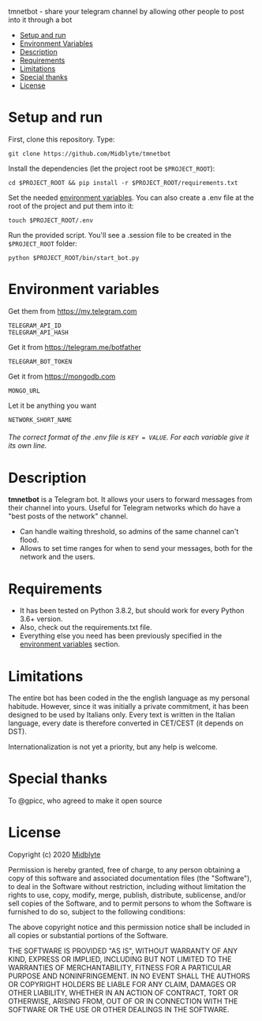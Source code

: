 tmnetbot - share your telegram channel by allowing other people to post into it through a bot

- [Setup and run](#setup-and-run)
- [Environment Variables](#environment-variables)
- [Description](#description)
- [Requirements](#requirements)
- [Limitations](#limitations)
- [Special thanks](#special-thanks)
- [License](#license)


# Setup and run

First, clone this repository. Type:

    git clone https://github.com/Midblyte/tmnetbot

Install the dependencies (let the project root be `$PROJECT_ROOT`):

    cd $PROJECT_ROOT && pip install -r $PROJECT_ROOT/requirements.txt 

Set the needed [environment variables](#environment-variables).
You can also create a .env file at the root of the project and put them into it:

    touch $PROJECT_ROOT/.env

Run the provided script. You'll see a .session file to be created in the `$PROJECT_ROOT` folder:

    python $PROJECT_ROOT/bin/start_bot.py


# Environment variables

Get them from https://my.telegram.com

    TELEGRAM_API_ID
    TELEGRAM_API_HASH

Get it from https://telegram.me/botfather

    TELEGRAM_BOT_TOKEN  

Get it from https://mongodb.com

    MONGO_URL
    
Let it be anything you want

    NETWORK_SHORT_NAME

###### The correct format of the .env file is `KEY = VALUE`. For each variable give it its own line.


# Description

**tmnetbot** is a Telegram bot.
It allows your users to forward messages from their channel into yours.
Useful for Telegram networks which do have a "best posts of the network" channel.
- Can handle waiting threshold, so admins of the same channel can't flood.
- Allows to set time ranges for when to send your messages, both for the network and the users. 


# Requirements

- It has been tested on Python 3.8.2, but should work for every Python 3.6+ version.
- Also, check out the requirements.txt file.
- Everything else you need has been previously specified in the [environment variables](#environment-variables) section.


# Limitations

The entire bot has been coded in the the english language as my personal habitude.
However, since it was initially a private commitment, it has been designed to be used by Italians only.
Every text is written in the Italian language, every date is therefore converted in CET/CEST (it depends on DST).

Internationalization is not yet a priority, but any help is welcome.


# Special thanks

To @gpicc, who agreed to make it open source


# License
Copyright (c) 2020 [Midblyte](https://github.com/Midblyte)

Permission is hereby granted, free of charge, to any person
obtaining a copy of this software and associated documentation
files (the "Software"), to deal in the Software without
restriction, including without limitation the rights to use,
copy, modify, merge, publish, distribute, sublicense, and/or sell
copies of the Software, and to permit persons to whom the
Software is furnished to do so, subject to the following
conditions:

The above copyright notice and this permission notice shall be
included in all copies or substantial portions of the Software.

THE SOFTWARE IS PROVIDED "AS IS", WITHOUT WARRANTY OF ANY KIND,
EXPRESS OR IMPLIED, INCLUDING BUT NOT LIMITED TO THE WARRANTIES
OF MERCHANTABILITY, FITNESS FOR A PARTICULAR PURPOSE AND
NONINFRINGEMENT. IN NO EVENT SHALL THE AUTHORS OR COPYRIGHT
HOLDERS BE LIABLE FOR ANY CLAIM, DAMAGES OR OTHER LIABILITY,
WHETHER IN AN ACTION OF CONTRACT, TORT OR OTHERWISE, ARISING
FROM, OUT OF OR IN CONNECTION WITH THE SOFTWARE OR THE USE OR
OTHER DEALINGS IN THE SOFTWARE.
